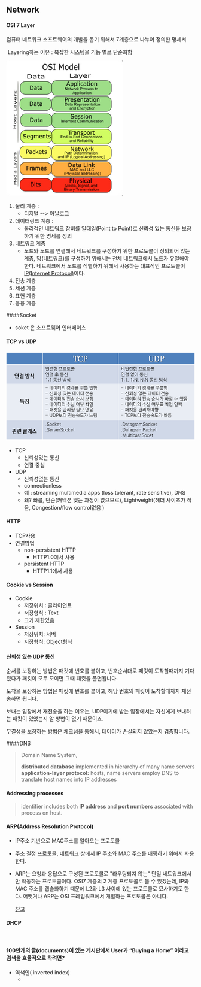 ## Network

#### OSI 7 Layer

  컴퓨터 네트워크 소프트웨어의 개발을 돕기 위해서 7계층으로 나누어 정의한 명세서<br/>

​    Layering하는 이유 : 복잡한 시스템을 기능 별로 단순화함<br/>

![Alt text](./Img/osi7.png)

1. 물리 계층 : 
   - 디지털 --> 아날로그
2. 데이터링크 계층 :
   - 물리적인 네트워크 장비를 일대일(Point to Point)로 신뢰성 있는 통신을 보장하기 위한 명세를 정의
3. 네트워크 계층
   - 노드와 노드를 연결해서 네트워크를 구성하기 위한 프로토콜이 정의되어 있는 계층,  망(네트워크)를 구성하기 위해서는 전체 네트워크에서 노드가 유일해야 한다. 네트워크에서 노드를 식별하기 위해서 사용하는 대표적인 프로토콜이 [IP(Internet Protocol)](https://www.joinc.co.kr/w/man/12/IP)이다.
4. 전송 계층
5. 세션 계층
6. 표현 계층
7. 응용 계층

####Socket

- soket 은 소프트웨어 인터페이스




#### TCP vs UDP

![Alt text](/Img/tcp%20udp.png)

- TCP
  - 신뢰성있는 통신
  - 연결 중심
- UDP
  - 신뢰성없는 통신
  - connectionless
  - 예 : streaming multimedia apps (loss tolerant, rate sensitive), DNS
  - 왜? 빠름, 단순(커넥션 맺는 과정이 없으므로), Lightweight(헤더 사이즈가 작음, Congestion/flow control없음 )



#### HTTP

- TCP사용
- 연결방법
  - non-persistent HTTP
    - HTTP1.0에서 사용
  - persistent HTTP
    - HTTP1.1에서 사용


#### Cookie vs Session

- Cookie 
  - 저장위치 : 클라이언트
  - 저장형식 : Text
  - 크기 제한있음
- Session
  - 저장위치: 서버
  - 저장형식: Object형식





#### 신뢰성 있는 UDP 통신

순서를 보장하는 방법은 패킷에 번호를 붙이고, 번호순서대로 패킷이 도착할때까지 기다렸다가 패킷이 모두 모이면 그때 패킷을 풀면됩니다. <br/>

도착을 보장하는 방법은 패킷에 번호를 붙이고, 해당 번호의 패킷이 도착할때까지 재전송하면 됩니다.<br/>

보내는 입장에서 재전송을 하는 이유는, UDP이기에 받는 입장에서는 자신에게 보내려는 패킷이 있었는지 알 방법이 없기 때문이죠.<br/>

무결성을 보장하는 방법은 체크섬을 통해서, 데이터가 손실되지 않았는지 검증합니다.<br/>





####DNS

> Domain Name System, </br>
>
> **distributed database** implemented in hierarchy of many name servers <br/>
> **application-layer protocol:** hosts, name servers employ DNS to translate host names into IP addresses

#### Addressing processes

>  identifier includes both **IP address** and **port numbers** associated with process on host.



#### ARP(Address Resolution Protocol)

- IP주소 기반으로 MAC주소를 알아오는 프로토콜
- 주소 결정 프로토콜, 네트워크 상에서 IP 주소와 MAC 주소를 매핑하기 위해서 사용한다.


- ARP는 요청과 응답으로 구성된 프로토콜로 "라우팅되지 않는" 단일 네트워크에서만 작동하는 프로토콜이다. OSI7 계층의 2 계층 프로토콜로 볼 수 있겠는데, IP와 MAC 주소를 캡슐화하기 때문에 L2와 L3 사이에 있는 프로토콜로 묘사하기도 한다. 어쨋거나 ARP는 OSI 프레임워크에서 개발하는 프로토콜은 아니다.

  [참고](https://www.joinc.co.kr/w/man/12/ARP)

#### DHCP

​	





####  100만개의 글(documents)이 있는 게시판에서 User가  “Buying a Home” 이라고 검색을 효율적으로 하려면?

- 역색인( inverted index)
  - ​
